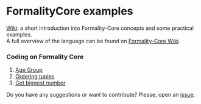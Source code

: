 # FormalityCore examples

[Wiki](https://github.com/MaisaMilena/FormalityCore-examples/wiki): a short introduction into Formality-Core concepts and some practical examples.  
A full overview of the language can be found on [Formality-Core Wiki](https://github.com/moonad/formality-core/wiki). 

### Coding on Formality Core
1. [Age Group](https://github.com/MaisaMilena/FormalityCore-examples/wiki/Age-group)
2. [Ordering tuples](https://github.com/MaisaMilena/FormalityCore-examples/wiki/Ordering-tuples)
3. [Get biggest number](https://github.com/MaisaMilena/FormalityCore-examples/wiki/Get-biggest-number)

Do you have any suggestions or want to contribute? Please, open an [issue](https://github.com/MaisaMilena/FormalityCore-examples/issues).



